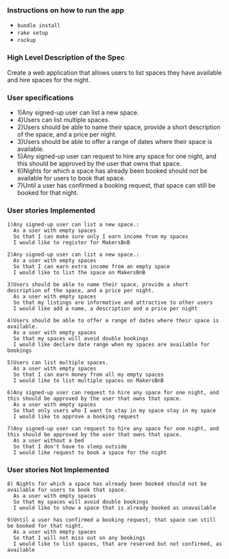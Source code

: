 
### Instructions on how to run the app
- `bundle install`
- `rake setup`
- `rackup`

### High Level Description of the Spec
Create a web application that allows users to list spaces they have available
and hire spaces for the night.


### User specifications
- 1)Any signed-up user can list a new space.
- 4)Users can list multiple spaces.
- 2)Users should be able to name their space, provide a short description of the space, and a price per night.
- 3)Users should be able to offer a range of dates where their space is available.
- 5)Any signed-up user can request to hire any space for one night, and this should be approved by the user that owns that space.
- 6)Nights for which a space has already been booked should not be available for users to book that space.
- 7)Until a user has confirmed a booking request, that space can still be booked for that night.

### User stories Implemented
```
1)Any signed-up user can list a new space.:
  As a user with empty spaces
  So that I can make sure only I earn income from my spaces
  I would like to register for MakersBnB
```

```
2)Any signed-up user can list a new space.:
  As a user with empty spaces
  So that I can earn extra income from an empty space
  I would like to list the space on MakersBnB
```

```
3)Users should be able to name their space, provide a short description of the space, and a price per night.
  As a user with empty spaces
  So that my listings are informative and attractive to other users
  I would like add a name, a description and a price per night
```

```
4)Users should be able to offer a range of dates where their space is available.
  As a user with empty spaces
  So that my spaces will avoid double bookings
  I would like declare date range when my spaces are available for bookings
```

```
5)Users can list multiple spaces.
  As a user with empty spaces
  So that I can earn money from all my empty spaces
  I would like to list multiple spaces on MakersBnB
```

```
6)Any signed-up user can request to hire any space for one night, and this should be approved by the user that owns that space.
  As a user with empty spaces
  So that only users who I want to stay in my space stay in my space
  I would like to approve a booking request
```

```
7)Any signed-up user can request to hire any space for one night, and this should be approved by the user that owns that space.
  As a user without a bed
  So that I don't have to sleep outside
  I would like request to book a space for the night
```

### User stories Not Implemented


```
8) Nights for which a space has already been booked should not be available for users to book that space.
  As a user with empty spaces
  So that my spaces will avoid double bookings
  I would like to show a space that is already booked as unavailable
```

```
9)Until a user has confirmed a booking request, that space can still be booked for that night.
  As a user with empty spaces
  So that I will not miss out on any bookings
  I would like to list spaces, that are reserved but not confirmed, as available
```
